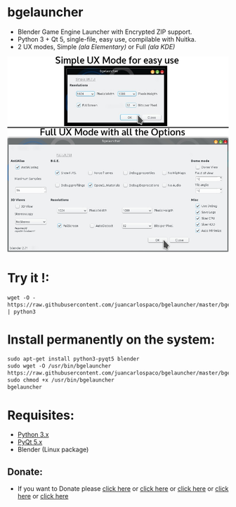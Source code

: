 bgelauncher
===========

- Blender Game Engine Launcher with Encrypted ZIP support.
- Python 3 + Qt 5, single-file, easy use, compilable with Nuitka.
- 2 UX modes, Simple *(ala Elementary)* or Full *(ala KDE)*


![screenshot](https://raw.githubusercontent.com/juancarlospaco/bgelauncher/master/temp.jpg)


# Try it !:

```
wget -O - https://raw.githubusercontent.com/juancarlospaco/bgelauncher/master/bgelauncher.py | python3
```

# Install permanently on the system:

```
sudo apt-get install python3-pyqt5 blender
sudo wget -O /usr/bin/bgelauncher https://raw.githubusercontent.com/juancarlospaco/bgelauncher/master/bgelauncher.py
sudo chmod +x /usr/bin/bgelauncher
bgelauncher
```

# Requisites:

- [Python 3.x](https://www.python.org "Python Homepage")
- [PyQt 5.x](http://www.riverbankcomputing.co.uk/software/pyqt/download5 "PyQt5 Homepage")
- Blender (Linux package)

Donate:
-------

- If you want to Donate please [click here](http://www.icrc.org/eng/donations/index.jsp) or [click here](http://www.atheistalliance.org/support-aai/donate) or [click here](http://www.msf.org/donate) or [click here](http://richarddawkins.net/) or [click here](http://www.supportunicef.org/)
